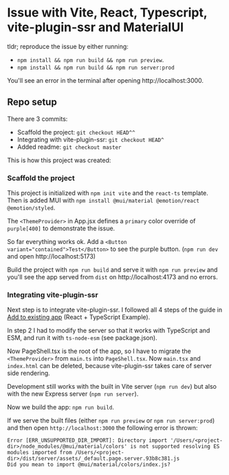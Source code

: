 # Issue with Vite, React, Typescript, vite-plugin-ssr and MaterialUI

tldr;
reproduce the issue by either running:

- `npm install && npm run build && npm run preview`.
- `npm install && npm run build && npm run server:prod`

You'll see an error in the terminal after opening http://localhost:3000.

## Repo setup

There are 3 commits:

- Scaffold the project: `git checkout HEAD^^`
- Integrating with vite-plugin-ssr: `git checkout HEAD^`
- Added readme: `git checkout master`

This is how this project was created:

### Scaffold the project

This project is initialized with `npm init vite` and the `react-ts` template. Then is added MUI with `npm install @mui/material @emotion/react @emotion/styled`.

The `<ThemeProvider>` in App.jsx defines a `primary` color override of `purple[400]` to demonstrate the issue.

So far everything works ok. Add a `<Button variant="contained">Test</Button>` to see the purple button. (`npm run dev` and open http://localhost:5173)

Build the project with `npm run build` and serve it with `npm run preview` and you'll see the app served from `dist` on http://localhost:4173 and no errors.

### Integrating vite-plugin-ssr

Next step is to integrate vite-plugin-ssr. I followed all 4 steps of the guide in [Add to existing app](https://vite-plugin-ssr.com/add) (React + TypeScript Example).

In step 2 I had to modify the server so that it works with TypeScript and ESM, and run it with `ts-node-esm` (see package.json).

Now PageShell.tsx is the root of the app, so I have to migrate the `<ThemeProvider>` from `main.ts` into `PageShell.tsx`. Now `main.tsx` and `index.html` can be deleted, because vite-plugin-ssr takes care of server side rendering.

Development still works with the built in Vite server (`npm run dev`) but also with the new Express server (`npm run server`).

Now we build the app: `npm run build`.

If we serve the built files (either `npm run preview` or `npm run server:prod`) and then open `http://localhost:3000` the following error is thrown:

```
Error [ERR_UNSUPPORTED_DIR_IMPORT]: Directory import '/Users/<project-dir>/node_modules/@mui/material/colors' is not supported resolving ES modules imported from /Users/<project-dir>/dist/server/assets/_default.page.server.93b8c381.js
Did you mean to import @mui/material/colors/index.js?
```
